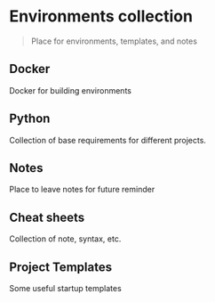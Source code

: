 # Environments collection

> Place for environments, templates, and notes

## Docker

Docker for building environments

## Python

Collection of base requirements for different projects.

## Notes

Place to leave notes for future reminder

## Cheat sheets

Collection of note, syntax, etc.

## Project Templates

Some useful startup templates

